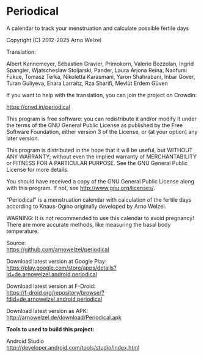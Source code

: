 # Periodical
A calendar to track your menstruation and calculate possible fertile days

Copyright (C) 2012-2025 Arno Welzel

Translation:

Albert Kannemeyer, Sébastien Gravier, Primokorn, Valerio Bozzolan, Ingrid Spangler,
Wjatscheslaw Stoljarski, Pander, Laura Arjona Reina, Naofumi Fukue, Tomasz Terka,
Nikoletta Karasmani, Yaron Shahrabani, Inbar Gover, Turan Guliyeva, Enara Larraitz,
Rza Sharifi, Mevlüt Erdem Güven

If you want to help with the translation, you can join the project on Crowdin:

https://crwd.in/periodical

This program is free software: you can redistribute it and/or modify
it under the terms of the GNU General Public License as published by
the Free Software Foundation, either version 3 of the License, or
(at your option) any later version.

This program is distributed in the hope that it will be useful,
but WITHOUT ANY WARRANTY; without even the implied warranty of
MERCHANTABILITY or FITNESS FOR A PARTICULAR PURPOSE.  See the
GNU General Public License for more details.

You should have received a copy of the GNU General Public License
along with this program.  If not, see <http://www.gnu.org/licenses/>.

"Periodical" is a menstruation calendar with calculation of the fertile days
according to Knaus-Ogino originally developed by Arno Welzel.

WARNING: It is not recommended to use this calendar to avoid pregnancy!
There are more accurate methods, like measuring the basal body temperature. 

Source:  
https://github.com/arnowelzel/periodical

Download latest version at Google Play:  
https://play.google.com/store/apps/details?id=de.arnowelzel.android.periodical

Download latest version at F-Droid:  
https://f-droid.org/repository/browse/?fdid=de.arnowelzel.android.periodical

Download latest version as APK:  
http://arnowelzel.de/download/Periodical.apk

**Tools to used to build this project:**

Android Studio  
http://developer.android.com/tools/studio/index.html
